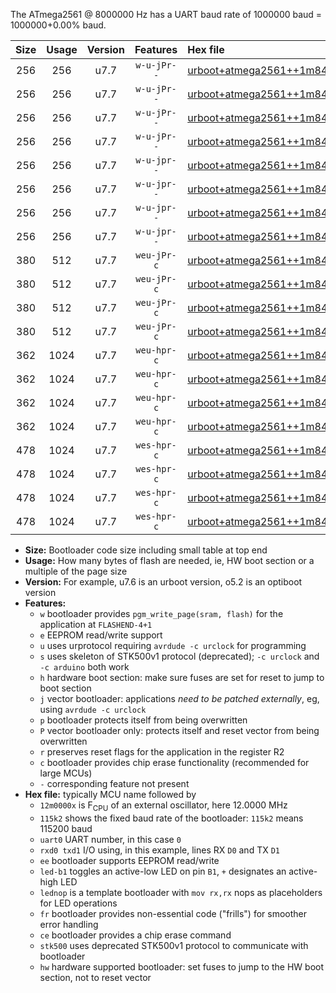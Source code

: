 The ATmega2561 @ 8000000 Hz has a UART baud rate of 1000000 baud = 1000000+0.00% baud.

|Size|Usage|Version|Features|Hex file|
|:-:|:-:|:-:|:-:|:--|
|256|256|u7.7|`w-u-jPr--`|[urboot+atmega2561++1m8432x++230k4_uart0_rxe0_txe1_led+b5.hex](https://raw.githubusercontent.com/stefanrueger/urboot.hex/main/mcus/atmega2561/external_oscillator/fcpu++1m8432_Hz/br++230k4_bps/urboot+atmega2561++1m8432x++230k4_uart0_rxe0_txe1_led+b5.hex)|
|256|256|u7.7|`w-u-jPr--`|[urboot+atmega2561++1m8432x++230k4_uart0_rxe0_txe1_lednop.hex](https://raw.githubusercontent.com/stefanrueger/urboot.hex/main/mcus/atmega2561/external_oscillator/fcpu++1m8432_Hz/br++230k4_bps/urboot+atmega2561++1m8432x++230k4_uart0_rxe0_txe1_lednop.hex)|
|256|256|u7.7|`w-u-jPr--`|[urboot+atmega2561++1m8432x++230k4_uart1_rxd2_txd3_led+b5.hex](https://raw.githubusercontent.com/stefanrueger/urboot.hex/main/mcus/atmega2561/external_oscillator/fcpu++1m8432_Hz/br++230k4_bps/urboot+atmega2561++1m8432x++230k4_uart1_rxd2_txd3_led+b5.hex)|
|256|256|u7.7|`w-u-jPr--`|[urboot+atmega2561++1m8432x++230k4_uart1_rxd2_txd3_lednop.hex](https://raw.githubusercontent.com/stefanrueger/urboot.hex/main/mcus/atmega2561/external_oscillator/fcpu++1m8432_Hz/br++230k4_bps/urboot+atmega2561++1m8432x++230k4_uart1_rxd2_txd3_lednop.hex)|
|256|256|u7.7|`w-u-jpr--`|[urboot+atmega2561++1m8432x++230k4_uart0_rxe0_txe1_led+b5_fr.hex](https://raw.githubusercontent.com/stefanrueger/urboot.hex/main/mcus/atmega2561/external_oscillator/fcpu++1m8432_Hz/br++230k4_bps/urboot+atmega2561++1m8432x++230k4_uart0_rxe0_txe1_led+b5_fr.hex)|
|256|256|u7.7|`w-u-jpr--`|[urboot+atmega2561++1m8432x++230k4_uart0_rxe0_txe1_lednop_fr.hex](https://raw.githubusercontent.com/stefanrueger/urboot.hex/main/mcus/atmega2561/external_oscillator/fcpu++1m8432_Hz/br++230k4_bps/urboot+atmega2561++1m8432x++230k4_uart0_rxe0_txe1_lednop_fr.hex)|
|256|256|u7.7|`w-u-jpr--`|[urboot+atmega2561++1m8432x++230k4_uart1_rxd2_txd3_led+b5_fr.hex](https://raw.githubusercontent.com/stefanrueger/urboot.hex/main/mcus/atmega2561/external_oscillator/fcpu++1m8432_Hz/br++230k4_bps/urboot+atmega2561++1m8432x++230k4_uart1_rxd2_txd3_led+b5_fr.hex)|
|256|256|u7.7|`w-u-jpr--`|[urboot+atmega2561++1m8432x++230k4_uart1_rxd2_txd3_lednop_fr.hex](https://raw.githubusercontent.com/stefanrueger/urboot.hex/main/mcus/atmega2561/external_oscillator/fcpu++1m8432_Hz/br++230k4_bps/urboot+atmega2561++1m8432x++230k4_uart1_rxd2_txd3_lednop_fr.hex)|
|380|512|u7.7|`weu-jPr-c`|[urboot+atmega2561++1m8432x++230k4_uart0_rxe0_txe1_ee_led+b5_fr_ce.hex](https://raw.githubusercontent.com/stefanrueger/urboot.hex/main/mcus/atmega2561/external_oscillator/fcpu++1m8432_Hz/br++230k4_bps/urboot+atmega2561++1m8432x++230k4_uart0_rxe0_txe1_ee_led+b5_fr_ce.hex)|
|380|512|u7.7|`weu-jPr-c`|[urboot+atmega2561++1m8432x++230k4_uart0_rxe0_txe1_ee_lednop_fr_ce.hex](https://raw.githubusercontent.com/stefanrueger/urboot.hex/main/mcus/atmega2561/external_oscillator/fcpu++1m8432_Hz/br++230k4_bps/urboot+atmega2561++1m8432x++230k4_uart0_rxe0_txe1_ee_lednop_fr_ce.hex)|
|380|512|u7.7|`weu-jPr-c`|[urboot+atmega2561++1m8432x++230k4_uart1_rxd2_txd3_ee_led+b5_fr_ce.hex](https://raw.githubusercontent.com/stefanrueger/urboot.hex/main/mcus/atmega2561/external_oscillator/fcpu++1m8432_Hz/br++230k4_bps/urboot+atmega2561++1m8432x++230k4_uart1_rxd2_txd3_ee_led+b5_fr_ce.hex)|
|380|512|u7.7|`weu-jPr-c`|[urboot+atmega2561++1m8432x++230k4_uart1_rxd2_txd3_ee_lednop_fr_ce.hex](https://raw.githubusercontent.com/stefanrueger/urboot.hex/main/mcus/atmega2561/external_oscillator/fcpu++1m8432_Hz/br++230k4_bps/urboot+atmega2561++1m8432x++230k4_uart1_rxd2_txd3_ee_lednop_fr_ce.hex)|
|362|1024|u7.7|`weu-hpr-c`|[urboot+atmega2561++1m8432x++230k4_uart0_rxe0_txe1_ee_led+b5_fr_ce_hw.hex](https://raw.githubusercontent.com/stefanrueger/urboot.hex/main/mcus/atmega2561/external_oscillator/fcpu++1m8432_Hz/br++230k4_bps/urboot+atmega2561++1m8432x++230k4_uart0_rxe0_txe1_ee_led+b5_fr_ce_hw.hex)|
|362|1024|u7.7|`weu-hpr-c`|[urboot+atmega2561++1m8432x++230k4_uart0_rxe0_txe1_ee_lednop_fr_ce_hw.hex](https://raw.githubusercontent.com/stefanrueger/urboot.hex/main/mcus/atmega2561/external_oscillator/fcpu++1m8432_Hz/br++230k4_bps/urboot+atmega2561++1m8432x++230k4_uart0_rxe0_txe1_ee_lednop_fr_ce_hw.hex)|
|362|1024|u7.7|`weu-hpr-c`|[urboot+atmega2561++1m8432x++230k4_uart1_rxd2_txd3_ee_led+b5_fr_ce_hw.hex](https://raw.githubusercontent.com/stefanrueger/urboot.hex/main/mcus/atmega2561/external_oscillator/fcpu++1m8432_Hz/br++230k4_bps/urboot+atmega2561++1m8432x++230k4_uart1_rxd2_txd3_ee_led+b5_fr_ce_hw.hex)|
|362|1024|u7.7|`weu-hpr-c`|[urboot+atmega2561++1m8432x++230k4_uart1_rxd2_txd3_ee_lednop_fr_ce_hw.hex](https://raw.githubusercontent.com/stefanrueger/urboot.hex/main/mcus/atmega2561/external_oscillator/fcpu++1m8432_Hz/br++230k4_bps/urboot+atmega2561++1m8432x++230k4_uart1_rxd2_txd3_ee_lednop_fr_ce_hw.hex)|
|478|1024|u7.7|`wes-hpr-c`|[urboot+atmega2561++1m8432x++230k4_uart0_rxe0_txe1_ee_led+b5_fr_ce_stk500_hw.hex](https://raw.githubusercontent.com/stefanrueger/urboot.hex/main/mcus/atmega2561/external_oscillator/fcpu++1m8432_Hz/br++230k4_bps/urboot+atmega2561++1m8432x++230k4_uart0_rxe0_txe1_ee_led+b5_fr_ce_stk500_hw.hex)|
|478|1024|u7.7|`wes-hpr-c`|[urboot+atmega2561++1m8432x++230k4_uart0_rxe0_txe1_ee_lednop_fr_ce_stk500_hw.hex](https://raw.githubusercontent.com/stefanrueger/urboot.hex/main/mcus/atmega2561/external_oscillator/fcpu++1m8432_Hz/br++230k4_bps/urboot+atmega2561++1m8432x++230k4_uart0_rxe0_txe1_ee_lednop_fr_ce_stk500_hw.hex)|
|478|1024|u7.7|`wes-hpr-c`|[urboot+atmega2561++1m8432x++230k4_uart1_rxd2_txd3_ee_led+b5_fr_ce_stk500_hw.hex](https://raw.githubusercontent.com/stefanrueger/urboot.hex/main/mcus/atmega2561/external_oscillator/fcpu++1m8432_Hz/br++230k4_bps/urboot+atmega2561++1m8432x++230k4_uart1_rxd2_txd3_ee_led+b5_fr_ce_stk500_hw.hex)|
|478|1024|u7.7|`wes-hpr-c`|[urboot+atmega2561++1m8432x++230k4_uart1_rxd2_txd3_ee_lednop_fr_ce_stk500_hw.hex](https://raw.githubusercontent.com/stefanrueger/urboot.hex/main/mcus/atmega2561/external_oscillator/fcpu++1m8432_Hz/br++230k4_bps/urboot+atmega2561++1m8432x++230k4_uart1_rxd2_txd3_ee_lednop_fr_ce_stk500_hw.hex)|

- **Size:** Bootloader code size including small table at top end
- **Usage:** How many bytes of flash are needed, ie, HW boot section or a multiple of the page size
- **Version:** For example, u7.6 is an urboot version, o5.2 is an optiboot version
- **Features:**
  + `w` bootloader provides `pgm_write_page(sram, flash)` for the application at `FLASHEND-4+1`
  + `e` EEPROM read/write support
  + `u` uses urprotocol requiring `avrdude -c urclock` for programming
  + `s` uses skeleton of STK500v1 protocol (deprecated); `-c urclock` and `-c arduino` both work
  + `h` hardware boot section: make sure fuses are set for reset to jump to boot section
  + `j` vector bootloader: applications *need to be patched externally*, eg, using `avrdude -c urclock`
  + `p` bootloader protects itself from being overwritten
  + `P` vector bootloader only: protects itself and reset vector from being overwritten
  + `r` preserves reset flags for the application in the register R2
  + `c` bootloader provides chip erase functionality (recommended for large MCUs)
  + `-` corresponding feature not present
- **Hex file:** typically MCU name followed by
  + `12m0000x` is F<sub>CPU</sub> of an external oscillator, here 12.0000 MHz
  + `115k2` shows the fixed baud rate of the bootloader: `115k2` means 115200 baud
  + `uart0` UART number, in this case `0`
  + `rxd0 txd1` I/O using, in this example, lines RX `D0` and TX `D1`
  + `ee` bootloader supports EEPROM read/write
  + `led-b1` toggles an active-low LED on pin `B1`, `+` designates an active-high LED
  + `lednop` is a template bootloader with `mov rx,rx` nops as placeholders for LED operations
  + `fr` bootloader provides non-essential code ("frills") for smoother error handling
  + `ce` bootloader provides a chip erase command
  + `stk500` uses deprecated STK500v1 protocol to communicate with bootloader
  + `hw` hardware supported bootloader: set fuses to jump to the HW boot section, not to reset vector
